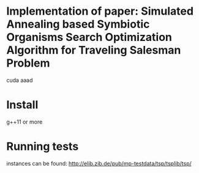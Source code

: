 # Implementation of paper: Simulated Annealing based Symbiotic Organisms Search Optimization Algorithm for Traveling Salesman Problem
cuda
aaad 
# Install 
g++11 or more

# Running tests
instances can be found: 
http://elib.zib.de/pub/mp-testdata/tsp/tsplib/tsp/
